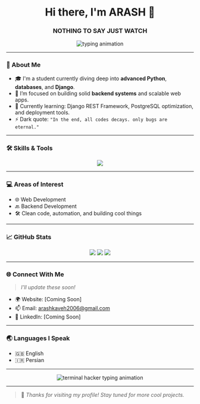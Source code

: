 <h1 align="center">Hi there, I'm ARASH 👋</h1>
<h3 align="center">NOTHING TO SAY JUST WATCH</h3>

<div align="center">
  <img src="https://readme-typing-svg.demolab.com?font=Fira+Code&weight=500&size=22&pause=1000&color=00FFCC&center=true&vCenter=true&width=700&lines=%3E+Hi%2C+I'm+Arash+Kaveh...;class+BackendDeveloper%3A;++++def+__init__(self)%3A;++++++++learn('Python'%2C+'Django'%2C+'Databases');++++def+build(self)%3A;++++++++return+'Clean+%26+Powerful+APIs';#+Just+watch+%26+enjoy+the+code+flow+%F0%9F%94%A5" alt="typing animation" />
</div>


---

### 🧠 About Me
- 🎓 I'm a student currently diving deep into **advanced Python**, **databases**, and **Django**.
- 🔭 I’m focused on building solid **backend systems** and scalable web apps.
- 🌱 Currently learning: Django REST Framework, PostgreSQL optimization, and deployment tools.
- ⚡ Dark quote: `"In the end, all codes decays. only bugs are eternal."`

---

### 🛠️ Skills & Tools

<div align="center">
  <img src="https://skillicons.dev/icons?i=python,django,postgresql,html,docker,css,git,github,vscode,pycharm&theme=dark" />
</div>

---

### 💻 Areas of Interest
- 🌐 Web Development  
- 🔙 Backend Development  
- 🛠️ Clean code, automation, and building cool things

---

### 📈 GitHub Stats

<div align="center">
  <img src="https://github-readme-stats.vercel.app/api?username=arashkaveh&show_icons=true&theme=tokyonight&hide_border=true" />
  <img src="https://github-readme-streak-stats.herokuapp.com?user=arashkaveh&theme=tokyonight&hide_border=true" />
  <img src="https://github-readme-stats.vercel.app/api/top-langs/?username=arashkaveh&layout=compact&theme=tokyonight&hide_border=true" />
</div>

---

### 🌐 Connect With Me

> *I'll update these soon!*

- 🌍 Website: [Coming Soon]
- 📫 Email: arashkaveh2006@gmail.com
- 💼 LinkedIn: [Coming Soon]

---

### 🌏 Languages I Speak
- 🇬🇧 English  
- 🇮🇷 Persian

---

<div align="center">
  <img src="https://readme-typing-svg.demolab.com?font=Fira+Code&size=22&pause=1000&color=39FF14&center=true&vCenter=true&width=1000&lines=//+Still+reading+this%3F+Wow.;%23+You're+either+really+bored...;or+really+interested.;%23+Either+way%2C+I'm+flattered.;cd+github%2Fdarkness;./deploy.sh+--force;#+'Works+on+my+machine'+certified.;#+Feature+or+bug%3F+who+knows.;#+'Temporary'+code+since+2020.;#+'AI+will+replace+you'+they+said.;#+'Clean+code'+is+a+myth.;#+'Fix'+means+rewrite+from+scratch.;exit+--quiet+--no-regrets" alt="terminal hacker typing animation" />
</div>



---

> 🚀 *Thanks for visiting my profile! Stay tuned for more cool projects.*

